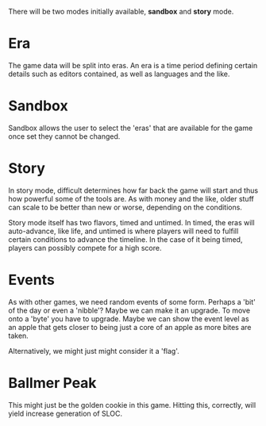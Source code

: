 There will be two modes initially available, **sandbox** and **story** mode.

Era
===

The game data will be split into eras. An era is a time period defining
certain details such as editors contained, as well as languages and the like.

Sandbox
=======

Sandbox allows the user to select the 'eras' that are available for the game
once set they cannot be changed.

Story
=====

In story mode, difficult determines how far back the game will start and thus
how powerful some of the tools are. As with money and the like, older stuff
can scale to be better than new or worse, depending on the conditions.

Story mode itself has two flavors, timed and untimed. In timed, the eras will
auto-advance, like life, and untimed is where players will need to fulfill
certain conditions to advance the timeline. In the case of it being timed,
players can possibly compete for a high score.

Events
======

As with other games, we need random events of some form. Perhaps a 'bit' of
the day or even a 'nibble'? Maybe we can make it an upgrade. To move onto
a 'byte' you have to upgrade. Maybe we can show the event level as an apple
that gets closer to being just a core of an apple as more bites are taken.

Alternatively, we might just might consider it a 'flag'.

Ballmer Peak
============
This might just be the golden cookie in this game. Hitting this, correctly,
will yield increase generation of SLOC.

